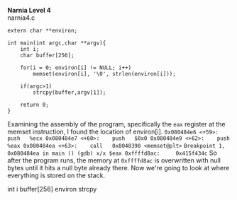 **Narnia Level 4**<br>
narnia4.c
```
extern char **environ;

int main(int argc,char **argv){
    int i;
    char buffer[256];

    for(i = 0; environ[i] != NULL; i++)
        memset(environ[i], '\0', strlen(environ[i]));

    if(argc>1)
        strcpy(buffer,argv[1]);

    return 0;
}
```

Examining the assembly of the program, specifically the `eax` register at the memset instruction, I found the location of environ[i]. 
`
   0x080484e6 <+59>:    push   %ecx
   0x080484e7 <+60>:    push   $0x0
   0x080484e9 <+62>:    push   %eax
   0x080484ea <+63>:    call   0x8048390 <memset@plt>
`
`
   Breakpoint 1, 0x080484ea in main ()
   (gdb) x/x $eax
   0xffffd8ac:     0x415f434c
`
So after the program runs, the memory at `0xffffd8ac` is overwritten with null bytes until it hits a null byte already there. 
Now we're going to look at where everything is stored on the stack.

int i
buffer[256]
environ
strcpy

